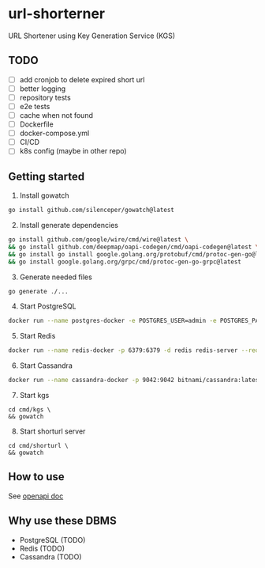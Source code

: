 # url-shorterner
URL Shortener using Key Generation Service (KGS)

## TODO
- [ ] add cronjob to delete expired short url
- [ ] better logging
- [ ] repository tests
- [ ] e2e tests
- [ ] cache when not found
- [ ] Dockerfile
- [ ] docker-compose.yml
- [ ] CI/CD
- [ ] k8s config (maybe in other repo)

## Getting started 
1. Install gowatch
```bash
go install github.com/silenceper/gowatch@latest
```
2. Install generate dependencies
```bash
go install github.com/google/wire/cmd/wire@latest \
&& go install github.com/deepmap/oapi-codegen/cmd/oapi-codegen@latest \
&& go install go install google.golang.org/protobuf/cmd/protoc-gen-go@latest \
&& go install google.golang.org/grpc/cmd/protoc-gen-go-grpc@latest
```
3. Generate needed files
```bash
go generate ./...
```
4. Start PostgreSQL
```bash
docker run --name postgres-docker -e POSTGRES_USER=admin -e POSTGRES_PASSWORD=123456 -d postgres
```
5. Start Redis
```bash
docker run --name redis-docker -p 6379:6379 -d redis redis-server --requirepass "abc123"
```
6. Start Cassandra
```bash
docker run --name cassandra-docker -p 9042:9042 bitnami/cassandra:latest
```
7. Start kgs
```
cd cmd/kgs \
&& gowatch
```
8. Start shorturl server
```
cd cmd/shorturl \
&& gowatch
```

## How to use
See [openapi doc](https://github.com/txya900619/url-shortener/blob/main/api/openapi/shorturl.yml)

## Why use these DBMS
- PostgreSQL (TODO)
- Redis (TODO)
- Cassandra (TODO)